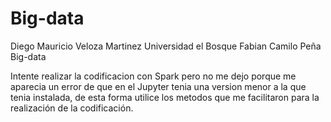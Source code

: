 # Big-data

Diego Mauricio Veloza Martinez
Universidad el Bosque
Fabian Camilo Peña
Big-data

Intente realizar la codificacion con Spark pero no me dejo porque me aparecia un error de que en el Jupyter tenia una version menor a la que tenia instalada, de esta forma utilice los metodos que me facilitaron para la realización de la codificación. 
